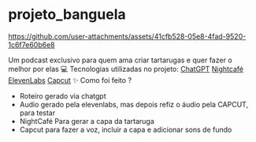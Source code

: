 # projeto_banguela

https://github.com/user-attachments/assets/41cfb528-05e8-4fad-9520-1c6f7e60b6e8

Um podcast exclusivo para quem ama criar tartarugas e quer fazer o melhor por elas
💻 Tecnologias utilizadas no projeto:
[ChatGPT](https://chatgpt.com) 
[Nightcafé](https://creator.nightcafe.studio/)
[ElevenLabs](https://elevenlabs.io/)
[Capcut](https://www.capcut.com/)
✨ Como foi feito ?
- Roteiro gerado via chatgpt
- Audio gerado pela elevenlabs, mas depois refiz o áudio pela CAPCUT, para testar
- NightCafé Para gerar a capa da tartaruga
- Capcut para fazer a voz, incluir a capa e adicionar sons de fundo

